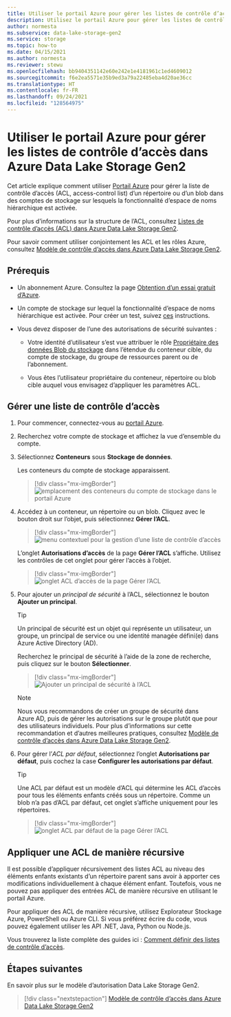 ```yaml
---
title: Utiliser le portail Azure pour gérer les listes de contrôle d’accès dans Azure Data Lake Storage Gen2
description: Utilisez le portail Azure pour gérer les listes de contrôle d’accès (ACL, access-control list) dans les comptes de stockage dont l’espace de noms hiérarchique (HNS) est activé.
author: normesta
ms.subservice: data-lake-storage-gen2
ms.service: storage
ms.topic: how-to
ms.date: 04/15/2021
ms.author: normesta
ms.reviewer: stewu
ms.openlocfilehash: bb9404351142e60e242e1e4181961c1ed4609012
ms.sourcegitcommit: f6e2ea5571e35b9ed3a79a22485eba4d20ae36cc
ms.translationtype: HT
ms.contentlocale: fr-FR
ms.lasthandoff: 09/24/2021
ms.locfileid: "128564975"
---
```

# <a name="use-the-azure-portal-to-manage-acls-in-azure-data-lake-storage-gen2"></a>Utiliser le portail Azure pour gérer les listes de contrôle d’accès dans Azure Data Lake Storage Gen2

Cet article explique comment utiliser [Portail Azure](https://ms.portal.azure.com/) pour gérer la liste de contrôle d’accès (ACL, access-control list) d’un répertoire ou d’un blob dans des comptes de stockage sur lesquels la fonctionnalité d’espace de noms hiérarchique est activée.

Pour plus d’informations sur la structure de l’ACL, consultez [Listes de contrôle d’accès (ACL) dans Azure Data Lake Storage Gen2](data-lake-storage-access-control.md).

Pour savoir comment utiliser conjointement les ACL et les rôles Azure, consultez [Modèle de contrôle d’accès dans Azure Data Lake Storage Gen2](data-lake-storage-access-control-model.md).

## <a name="prerequisites"></a>Prérequis

- Un abonnement Azure. Consultez la page [Obtention d’un essai gratuit d’Azure](https://azure.microsoft.com/pricing/free-trial/).

- Un compte de stockage sur lequel la fonctionnalité d’espace de noms hiérarchique est activée. Pour créer un test, suivez [ces](create-data-lake-storage-account.md) instructions.

- Vous devez disposer de l’une des autorisations de sécurité suivantes :

  - Votre identité d’utilisateur s’est vue attribuer le rôle [Propriétaire des données Blob du stockage](../../role-based-access-control/built-in-roles.md#storage-blob-data-owner) dans l’étendue du conteneur cible, du compte de stockage, du groupe de ressources parent ou de l’abonnement.

  - Vous êtes l’utilisateur propriétaire du conteneur, répertoire ou blob cible auquel vous envisagez d’appliquer les paramètres ACL.

## <a name="manage-an-acl"></a>Gérer une liste de contrôle d’accès

1. Pour commencer, connectez-vous au [portail Azure](https://portal.azure.com/).

2. Recherchez votre compte de stockage et affichez la vue d’ensemble du compte.

3. Sélectionnez **Conteneurs** sous **Stockage de données**.

   Les conteneurs du compte de stockage apparaissent.

   > [!div class="mx-imgBorder"]
   > ![emplacement des conteneurs du compte de stockage dans le portail Azure](./media/data-lake-storage-acl-azure-portal/find-containers-in-azure-portal.png)

5. Accédez à un conteneur, un répertoire ou un blob. Cliquez avec le bouton droit sur l’objet, puis sélectionnez **Gérer l’ACL**.

   > [!div class="mx-imgBorder"]
   > ![menu contextuel pour la gestion d’une liste de contrôle d’accès](./media/data-lake-storage-acl-azure-portal/manage-acl-menu-item.png)

   L’onglet **Autorisations d’accès** de la page **Gérer l’ACL** s’affiche. Utilisez les contrôles de cet onglet pour gérer l’accès à l’objet.

   > [!div class="mx-imgBorder"]
   > ![onglet ACL d’accès de la page Gérer l’ACL](./media/data-lake-storage-acl-azure-portal/access-acl-page.png)

7. Pour ajouter un *principal de sécurité* à l’ACL, sélectionnez le bouton **Ajouter un principal**.

   > [!TIP]
   > Un principal de sécurité est un objet qui représente un utilisateur, un groupe, un principal de service ou une identité managée défini(e) dans Azure Active Directory (AD).

   Recherchez le principal de sécurité à l’aide de la zone de recherche, puis cliquez sur le bouton **Sélectionner**.

   > [!div class="mx-imgBorder"]
   > ![Ajouter un principal de sécurité à l’ACL](./media/data-lake-storage-acl-azure-portal/get-security-principal.png)

   > [!NOTE]
   > Nous vous recommandons de créer un groupe de sécurité dans Azure AD, puis de gérer les autorisations sur le groupe plutôt que pour des utilisateurs individuels. Pour plus d’informations sur cette recommandation et d’autres meilleures pratiques, consultez [Modèle de contrôle d’accès dans Azure Data Lake Storage Gen2](data-lake-storage-access-control-model.md).

8. Pour gérer l’*ACL par défaut*, sélectionnez l’onglet **Autorisations par défaut**, puis cochez la case **Configurer les autorisations par défaut**.

   > [!TIP]
   > Une ACL par défaut est un modèle d’ACL qui détermine les ACL d’accès pour tous les éléments enfants créés sous un répertoire. Comme un blob n’a pas d’ACL par défaut, cet onglet s’affiche uniquement pour les répertoires.

   > [!div class="mx-imgBorder"]
   > ![onglet ACL par défaut de la page Gérer l’ACL](./media/data-lake-storage-acl-azure-portal/default-acl-page.png)

## <a name="apply-an-acl-recursively"></a>Appliquer une ACL de manière récursive

Il est possible d’appliquer récursivement des listes ACL au niveau des éléments enfants existants d’un répertoire parent sans avoir à apporter ces modifications individuellement à chaque élément enfant. Toutefois, vous ne pouvez pas appliquer des entrées ACL de manière récursive en utilisant le portail Azure.

Pour appliquer des ACL de manière récursive, utilisez Explorateur Stockage Azure, PowerShell ou Azure CLI. Si vous préférez écrire du code, vous pouvez également utiliser les API .NET, Java, Python ou Node.js.

Vous trouverez la liste complète des guides ici : [Comment définir des listes de contrôle d’accès](data-lake-storage-access-control.md#how-to-set-acls).

## <a name="next-steps"></a>Étapes suivantes

En savoir plus sur le modèle d’autorisation Data Lake Storage Gen2.

> [!div class="nextstepaction"]
> [Modèle de contrôle d’accès dans Azure Data Lake Storage Gen2](./data-lake-storage-access-control-model.md)
